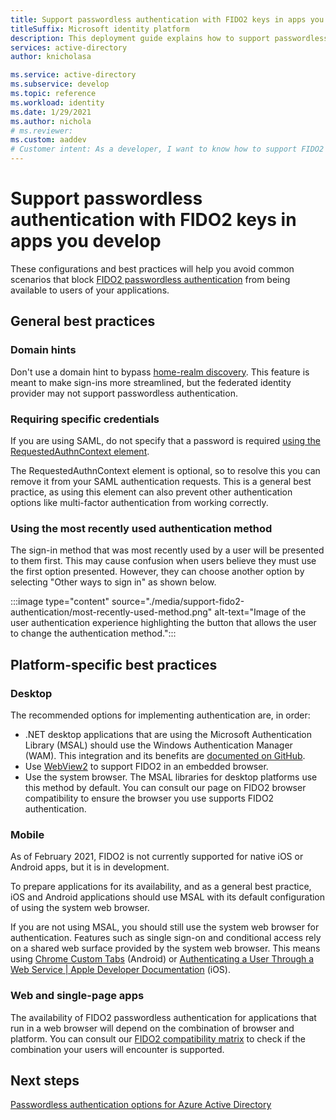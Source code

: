 ```yaml
---
title: Support passwordless authentication with FIDO2 keys in apps you develop | Azure
titleSuffix: Microsoft identity platform
description: This deployment guide explains how to support passwordless authentication with FIDO2 security keys in the applications you develop
services: active-directory
author: knicholasa

ms.service: active-directory
ms.subservice: develop
ms.topic: reference
ms.workload: identity
ms.date: 1/29/2021
ms.author: nichola
# ms.reviewer: 
ms.custom: aaddev
# Customer intent: As a developer, I want to know how to support FIDO2 authentication in my apps
---
```


# Support passwordless authentication with FIDO2 keys in apps you develop

These configurations and best practices will help you avoid common scenarios that block [FIDO2 passwordless authentication](../../active-directory/authentication/concept-authentication-passwordless.md) from being available to users of your applications.

## General best practices

### Domain hints

Don't use a domain hint to bypass [home-realm discovery](../../active-directory/manage-apps/configure-authentication-for-federated-users-portal.md). This feature is meant to make sign-ins more streamlined, but the federated identity provider may not support passwordless authentication.

### Requiring specific credentials

If you are using SAML, do not specify that a password is required [using the RequestedAuthnContext element](single-sign-on-saml-protocol.md#requestauthncontext).

The RequestedAuthnContext element is optional, so to resolve this you can remove it from your SAML authentication requests. This is a general best practice, as using this element can also prevent other authentication options like multi-factor authentication from working correctly.

### Using the most recently used authentication method

The sign-in method that was most recently used by a user will be presented to them first. This may cause confusion when users believe they must use the first option presented. However, they can choose another option by selecting "Other ways to sign in" as shown below.

:::image type="content" source="./media/support-fido2-authentication/most-recently-used-method.png" alt-text="Image of the user authentication experience highlighting the button that allows the user to change the authentication method.":::

## Platform-specific best practices

### Desktop

The recommended options for implementing authentication are, in order:

- .NET desktop applications that are using the Microsoft Authentication Library (MSAL) should use the Windows Authentication Manager (WAM). This integration and its benefits are [documented on GitHub](https://github.com/AzureAD/microsoft-authentication-library-for-dotnet/wiki/wam).
- Use [WebView2](https://docs.microsoft.com/microsoft-edge/webview2/) to support FIDO2 in an embedded browser.
- Use the system browser. The MSAL libraries for desktop platforms use this method by default. You can consult our page on FIDO2 browser compatibility to ensure the browser you use supports FIDO2 authentication.

### Mobile

As of February 2021, FIDO2 is not currently supported for native iOS or Android apps, but it is in development.

To prepare applications for its availability, and as a general best practice, iOS and Android applications should use MSAL with its default configuration of using the system web browser.

If you are not using MSAL, you should still use the system web browser for authentication. Features such as single sign-on and conditional access rely on a shared web surface provided by the system web browser. This means using [Chrome Custom Tabs](https://developer.chrome.com/docs/multidevice/android/customtabs/) (Android) or [Authenticating a User Through a Web Service | Apple Developer Documentation](https://developer.apple.com/documentation/authenticationservices/authenticating_a_user_through_a_web_service) (iOS).

### Web and single-page apps

The availability of FIDO2 passwordless authentication for applications that run in a web browser will depend on the combination of browser and platform. You can consult our [FIDO2 compatibility matrix](../authentication/fido2-compatibility.md) to check if the combination your users will encounter is supported.

## Next steps

[Passwordless authentication options for Azure Active Directory](../../active-directory/authentication/concept-authentication-passwordless.md)
